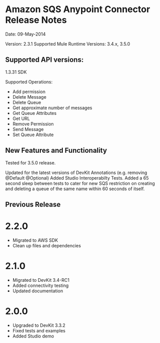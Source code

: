 Amazon SQS Anypoint Connector Release Notes
==========================================

Date: 09-May-2014

Version: 2.3.1
Supported Mule Runtime Versions: 3.4.x, 3.5.0

Supported API versions:
------------------------------

1.3.31 SDK

Supported Operations:

* Add permission
* Delete Message
* Delete Queue
* Get approximate number of messages
* Get Queue Attributes
* Get URL
* Remove Permission
* Send Message
* Set Queue Attribute


New Features and Functionality
------------------------------

Tested for 3.5.0 release.

Updated for the latest versions of DevKit Annotations (e.g. removing @Default @Optional)
Added Studio Interoperabilty Tests.
Added a 65 second sleep between tests to cater for new SQS restriction on creating and deleting a queue of the same name within 60 seconds of itself.

Previous Release
------------------------------

2.2.0
=====
- Migrated to AWS SDK
- Clean up files and dependencies

2.1.0
=====
- Migrated to DevKit 3.4-RC1
- Added connectivity testing
- Updated documentation

2.0.0
=====
- Upgraded to DevKit 3.3.2
- Fixed tests and examples
- Added Studio demo
